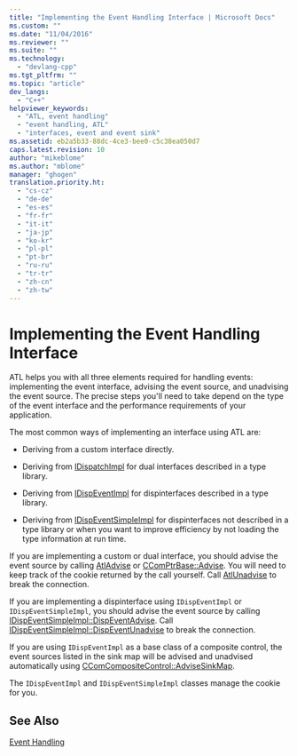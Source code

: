 ```yaml
---
title: "Implementing the Event Handling Interface | Microsoft Docs"
ms.custom: ""
ms.date: "11/04/2016"
ms.reviewer: ""
ms.suite: ""
ms.technology: 
  - "devlang-cpp"
ms.tgt_pltfrm: ""
ms.topic: "article"
dev_langs: 
  - "C++"
helpviewer_keywords: 
  - "ATL, event handling"
  - "event handling, ATL"
  - "interfaces, event and event sink"
ms.assetid: eb2a5b33-88dc-4ce3-bee0-c5c38ea050d7
caps.latest.revision: 10
author: "mikeblome"
ms.author: "mblome"
manager: "ghogen"
translation.priority.ht: 
  - "cs-cz"
  - "de-de"
  - "es-es"
  - "fr-fr"
  - "it-it"
  - "ja-jp"
  - "ko-kr"
  - "pl-pl"
  - "pt-br"
  - "ru-ru"
  - "tr-tr"
  - "zh-cn"
  - "zh-tw"
---
```

# Implementing the Event Handling Interface
ATL helps you with all three elements required for handling events: implementing the event interface, advising the event source, and unadvising the event source. The precise steps you'll need to take depend on the type of the event interface and the performance requirements of your application.  
  
 The most common ways of implementing an interface using ATL are:  
  
-   Deriving from a custom interface directly.  
  
-   Deriving from [IDispatchImpl](../atl/reference/idispatchimpl-class.md) for dual interfaces described in a type library.  
  
-   Deriving from [IDispEventImpl](../atl/reference/idispeventimpl-class.md) for dispinterfaces described in a type library.  
  
-   Deriving from [IDispEventSimpleImpl](../atl/reference/idispeventsimpleimpl-class.md) for dispinterfaces not described in a type library or when you want to improve efficiency by not loading the type information at run time.  
  

 If you are implementing a custom or dual interface, you should advise the event source by calling [AtlAdvise](http://msdn.microsoft.com/Library/625a2f03-6b7f-4761-be5d-d2871d1d3254) or [CComPtrBase::Advise](../atl/reference/ccomptrbase-class.md#ccomptrbase__advise). You will need to keep track of the cookie returned by the call yourself. Call [AtlUnadvise](http://msdn.microsoft.com/Library/939d2e50-e2df-4e8f-a16a-e9650b8f0340) to break the connection.  

  
 If you are implementing a dispinterface using `IDispEventImpl` or `IDispEventSimpleImpl`, you should advise the event source by calling [IDispEventSimpleImpl::DispEventAdvise](../atl/reference/idispeventsimpleimpl-class.md#idispeventsimpleimpl__dispeventadvise). Call [IDispEventSimpleImpl::DispEventUnadvise](../atl/reference/idispeventsimpleimpl-class.md#idispeventsimpleimpl__dispeventunadvise) to break the connection.  
  
 If you are using `IDispEventImpl` as a base class of a composite control, the event sources listed in the sink map will be advised and unadvised automatically using [CComCompositeControl::AdviseSinkMap](../atl/reference/ccomcompositecontrol-class.md#ccomcompositecontrol__advisesinkmap).  
  
 The `IDispEventImpl` and `IDispEventSimpleImpl` classes manage the cookie for you.  
  
## See Also  
 [Event Handling](../atl/event-handling-and-atl.md)

